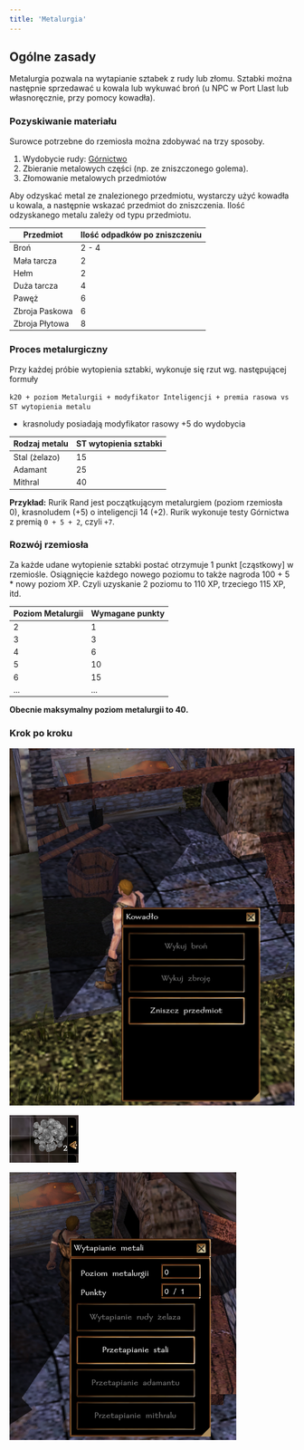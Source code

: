 ```yaml
---
title: 'Metalurgia'
---
```



## Ogólne zasady

Metalurgia pozwala na wytapianie sztabek z rudy lub złomu. Sztabki można następnie sprzedawać u kowala lub wykuwać broń (u NPC w Port Llast lub własnoręcznie, przy pomocy kowadła).

### Pozyskiwanie materiału

Surowce potrzebne do rzemiosła można zdobywać na trzy sposoby.

1. Wydobycie rudy: [Górnictwo](./05-Gornictwo.md)
2. Zbieranie metalowych części (np. ze zniszczonego golema).
3. Złomowanie metalowych przedmiotów

Aby odzyskać metal ze znalezionego przedmiotu, wystarczy użyć kowadła u kowala, a następnie wskazać przedmiot do zniszczenia. Ilość odzyskanego metalu zależy od typu przedmiotu.

| Przedmiot      | Ilość odpadków po zniszczeniu |
|----------------|-------------------------------|
| Broń           | 2 - 4                         |
| Mała tarcza    | 2                             |
| Hełm           | 2                             |
| Duża tarcza    | 4                             |
| Pawęż          | 6                             |
| Zbroja Paskowa | 6                             |
| Zbroja Płytowa | 8                             |

### Proces metalurgiczny

Przy każdej próbie wytopienia sztabki, wykonuje się rzut wg. następującej formuły

``k20 + poziom Metalurgii + modyfikator Inteligencji + premia rasowa vs ST wytopienia metalu``

- krasnoludy posiadają modyfikator rasowy +5 do wydobycia

| Rodzaj metalu | ST wytopienia sztabki |
|---------------|-----------------------|
| Stal (żelazo) | 15                    |
| Adamant       | 25                    |
| Mithral       | 40                    |


**Przykład:** Rurik Rand jest początkującym metalurgiem (poziom rzemiosła 0), krasnoludem (+5) o inteligencji 14 (+2). Rurik wykonuje testy Górnictwa z premią ``0 + 5 + 2``, czyli ``+7``.

### Rozwój rzemiosła

Za każde udane wytopienie sztabki postać otrzymuje 1 punkt [cząstkowy] w rzemiośle. Osiągnięcie każdego nowego poziomu to także nagroda 100 + 5 * nowy poziom XP. Czyli uzyskanie 2 poziomu to 110 XP, trzeciego 115 XP, itd.

| Poziom Metalurgii | Wymagane punkty |
|-------------------|-----------------|
| 2                 | 1               |
| 3                 | 3               |
| 4                 | 6               |
| 5                 | 10              |
| 6                 | 15              |
| ...               | ...             |

**Obecnie maksymalny poziom metalurgii to 40.**

### Krok po kroku

![dialog metalurgia](../../static/img/wiki/wiki-rzemioslo/metalurgia-1.png)

![dialog metalurgia](../../static/img/wiki/wiki-rzemioslo/metalurgia-2.png)

![dialog metalurgia](../../static/img/wiki/wiki-rzemioslo/metalurgia-3.png)